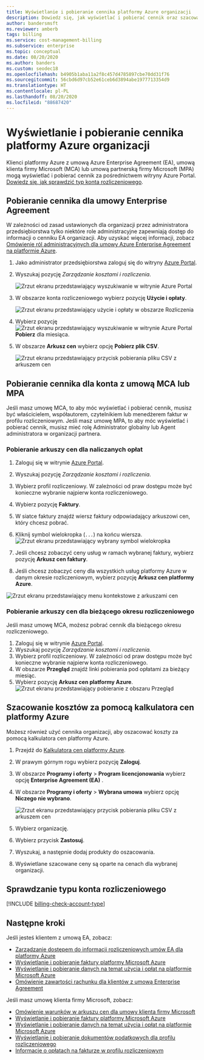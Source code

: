 ```yaml
---
title: Wyświetlanie i pobieranie cennika platformy Azure organizacji
description: Dowiedz się, jak wyświetlać i pobierać cennik oraz szacować koszty za pomocą cennika organizacji.
author: bandersmsft
ms.reviewer: amberb
tags: billing
ms.service: cost-management-billing
ms.subservice: enterprise
ms.topic: conceptual
ms.date: 08/20/2020
ms.author: banders
ms.custom: seodec18
ms.openlocfilehash: b4905b1aba11a2f8c457d4785897cbe70dd31f76
ms.sourcegitcommit: 56cbd6d97cb52e61ceb6d3894abe1977713354d9
ms.translationtype: HT
ms.contentlocale: pl-PL
ms.lasthandoff: 08/20/2020
ms.locfileid: "88687420"
---
```

# <a name="view-and-download-your-organizations-azure-pricing"></a>Wyświetlanie i pobieranie cennika platformy Azure organizacji

Klienci platformy Azure z umową Azure Enterprise Agreement (EA), umową klienta firmy Microsoft (MCA) lub umową partnerską firmy Microsoft (MPA) mogą wyświetlać i pobierać cennik za pośrednictwem witryny Azure Portal. [Dowiedz się, jak sprawdzić typ konta rozliczeniowego](#check-your-billing-account-type).

## <a name="download-pricing-for-an-enterprise-agreement"></a>Pobieranie cennika dla umowy Enterprise Agreement

W zależności od zasad ustawionych dla organizacji przez administratora przedsiębiorstwa tylko niektóre role administracyjne zapewniają dostęp do informacji o cenniku EA organizacji. Aby uzyskać więcej informacji, zobacz [Omówienie ról administracyjnych dla umowy Azure Enterprise Agreement na platformie Azure](understand-ea-roles.md).

1. Jako administrator przedsiębiorstwa zaloguj się do witryny [Azure Portal](https://portal.azure.com/).
1. Wyszukaj pozycję *Zarządzanie kosztami i rozliczenia*.

   ![Zrzut ekranu przedstawiający wyszukiwanie w witrynie Azure Portal](./media/ea-pricing/portal-cm-billing-search.png)

1. W obszarze konta rozliczeniowego wybierz pozycję **Użycie i opłaty**.

   ![Zrzut ekranu przedstawiający użycie i opłaty w obszarze Rozliczenia](./media/ea-pricing/ea-pricing-usage-charges-nav.png)

1. Wybierz pozycję ![Zrzut ekranu przedstawiający wyszukiwanie w witrynie Azure Portal](./media/ea-pricing/download-icon.png) **Pobierz** dla miesiąca.

1. W obszarze **Arkusz cen** wybierz opcję **Pobierz plik CSV**.

   ![Zrzut ekranu przedstawiający przycisk pobierania pliku CSV z arkuszem cen](./media/ea-pricing/download-ea-price-sheet.png)

## <a name="download-pricing-for-an-mca-or-mpa-account"></a>Pobieranie cennika dla konta z umową MCA lub MPA

Jeśli masz umowę MCA, to aby móc wyświetlać i pobierać cennik, musisz być właścicielem, współautorem, czytelnikiem lub menedżerem faktur w profilu rozliczeniowym. Jeśli masz umowę MPA, to aby móc wyświetlać i pobierać cennik, musisz mieć rolę Administrator globalny lub Agent administratora w organizacji partnera.

### <a name="download-price-sheets-for-billed-charges"></a>Pobieranie arkuszy cen dla naliczanych opłat

1. Zaloguj się w witrynie [Azure Portal](https://portal.azure.com).
1. Wyszukaj pozycję *Zarządzanie kosztami i rozliczenia*.
1. Wybierz profil rozliczeniowy. W zależności od praw dostępu może być konieczne wybranie najpierw konta rozliczeniowego.
1. Wybierz pozycję **Faktury**.
1. W siatce faktury znajdź wiersz faktury odpowiadający arkuszowi cen, który chcesz pobrać.
1. Kliknij symbol wielokropka (`...`) na końcu wiersza.
![Zrzut ekranu przedstawiający wybrany symbol wielokropka](./media/ea-pricing/billingprofile-invoicegrid-new.png)

1. Jeśli chcesz zobaczyć ceny usług w ramach wybranej faktury, wybierz pozycję **Arkusz cen faktury**.
1. Jeśli chcesz zobaczyć ceny dla wszystkich usług platformy Azure w danym okresie rozliczeniowym, wybierz pozycję **Arkusz cen platformy Azure**.

![Zrzut ekranu przedstawiający menu kontekstowe z arkuszami cen](./media/ea-pricing/contextmenu-pricesheet01.png)

### <a name="download-price-sheets-for-the-current-billing-period"></a>Pobieranie arkuszy cen dla bieżącego okresu rozliczeniowego

Jeśli masz umowę MCA, możesz pobrać cennik dla bieżącego okresu rozliczeniowego.

1. Zaloguj się w witrynie [Azure Portal](https://portal.azure.com).
1. Wyszukaj pozycję *Zarządzanie kosztami i rozliczenia*.
1. Wybierz profil rozliczeniowy. W zależności od praw dostępu może być konieczne wybranie najpierw konta rozliczeniowego.
1. W obszarze **Przegląd** znajdź linki pobierania pod opłatami za bieżący miesiąc.
1. Wybierz pozycję **Arkusz cen platformy Azure**.
![Zrzut ekranu przedstawiający pobieranie z obszaru Przegląd](./media/ea-pricing/open-pricing01.png)

## <a name="estimate-costs-with-the-azure-pricing-calculator"></a>Szacowanie kosztów za pomocą kalkulatora cen platformy Azure

Możesz również użyć cennika organizacji, aby oszacować koszty za pomocą kalkulatora cen platformy Azure.

1. Przejdź do [Kalkulatora cen platformy Azure](https://azure.microsoft.com/pricing/calculator).
1. W prawym górnym rogu wybierz pozycję **Zaloguj**.
1. W obszarze **Programy i oferty** > **Program licencjonowania** wybierz opcję **Enterprise Agreement (EA)** .
1. W obszarze **Programy i oferty** > **Wybrana umowa** wybierz opcję **Niczego nie wybrano**.

    ![Zrzut ekranu przedstawiający przycisk pobierania pliku CSV z arkuszem cen](./media/ea-pricing/ea-pricing-calculator-estimate.png)

1. Wybierz organizację.
1. Wybierz przycisk **Zastosuj**.
1. Wyszukaj, a następnie dodaj produkty do oszacowania.
1. Wyświetlane szacowane ceny są oparte na cenach dla wybranej organizacji.

## <a name="check-your-billing-account-type"></a>Sprawdzanie typu konta rozliczeniowego
[!INCLUDE [billing-check-account-type](../../../includes/billing-check-account-type.md)]

## <a name="next-steps"></a>Następne kroki

Jeśli jesteś klientem z umową EA, zobacz:

- [Zarządzanie dostępem do informacji rozliczeniowych umów EA dla platformy Azure](manage-billing-access.md)
- [Wyświetlanie i pobieranie faktury platformy Microsoft Azure](../understand/download-azure-invoice.md)
- [Wyświetlanie i pobieranie danych na temat użycia i opłat na platformie Microsoft Azure](../understand/download-azure-daily-usage.md)
- [Omówienie zawartości rachunku dla klientów z umową Enterprise Agreement](../understand/review-enterprise-agreement-bill.md)

Jeśli masz umowę klienta firmy Microsoft, zobacz:

- [Omówienie warunków w arkuszu cen dla umowy klienta firmy Microsoft](mca-understand-pricesheet.md)
- [Wyświetlanie i pobieranie faktury platformy Microsoft Azure](../understand/download-azure-invoice.md)
- [Wyświetlanie i pobieranie danych na temat użycia i opłat na platformie Microsoft Azure](../understand/download-azure-daily-usage.md)
- [Wyświetlanie i pobieranie dokumentów podatkowych dla profilu rozliczeniowego](../understand/mca-download-tax-document.md)
- [Informacje o opłatach na fakturze w profilu rozliczeniowym](../understand/review-customer-agreement-bill.md)
